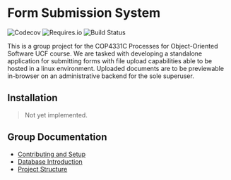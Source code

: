 # Form Submission System

![Codecov](https://img.shields.io/codecov/c/github/duckies/form-submission-system?style=for-the-badge&token=41f80db9333a4f1fb83354d906e5dcdd)
![Requires.io](https://img.shields.io/requires/github/duckies/form-submission-system?style=for-the-badge)
![Build Status](https://img.shields.io/endpoint.svg?url=https%3A%2F%2Factions-badge.atrox.dev%2Fduckies%2Fform-submission-system%2Fbadge%3Fref%3Dmaster&style=for-the-badge)

This is a group project for the COP4331C Processes for Object-Oriented Software UCF course. We are tasked with developing a standalone application for submitting forms with file upload capabilities able to be hosted in a linux environment. Uploaded documents are to be previewable in-browser on an administrative backend for the sole superuser.

## Installation

> Not yet implemented.

## Group Documentation

- [Contributing and Setup](docs/CONTRIBUTING.md)
- [Database Introduction](docs/DATABASE.md)
- [Project Structure](docs/STRUCTURE.md)
